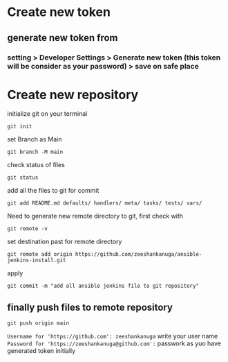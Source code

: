 # Create new token
## generate new token from 
### setting > Developer Settings > Generate new token (this token will be consider as your password) > save on safe place 

# Create new repository 
initialize git on your terminal 
```
git init
```

set Branch as Main
```
git branch -M main
```
check status of files
```
git status
```
add all the files to git for commit
```
git add README.md defaults/ handlers/ meta/ tasks/ tests/ vars/
```
Need to generate new remote directory to git, first check with 
```
git remote -v
```
set destination past for remote directory
```
git remote add origin https://github.com/zeeshankanuga/ansible-jenkins-install.git
```
apply
```
git commit -m "add all ansible jenkins file to git repository"
```

## finally push files to remote repository

```
git push origin main
```
``Username for 'https://github.com': zeeshankanuga`` write your user name
``Password for 'https://zeeshankanuga@github.com':`` passwork as yuo have generated token initially 
